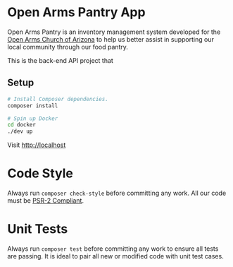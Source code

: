# Open Arms Pantry App

Open Arms Pantry is an inventory management system developed for the 
[Open Arms Church of Arizona](http://www.openarmsaz.org/)
to help us better assist in supporting our local community through our food pantry. 

This is the back-end API project that

## Setup
 
```bash
# Install Composer dependencies.
composer install

# Spin up Docker
cd docker
./dev up
```
Visit [http://localhost](http://localhost)

# Code Style
Always run `composer check-style` before committing any work. 
All our code must be [PSR-2 Compliant](https://www.php-fig.org/psr/psr-2/).

# Unit Tests
Always run `composer test` before committing any work to ensure all tests are passing. 
It is ideal to pair all new or modified code with unit test cases.  